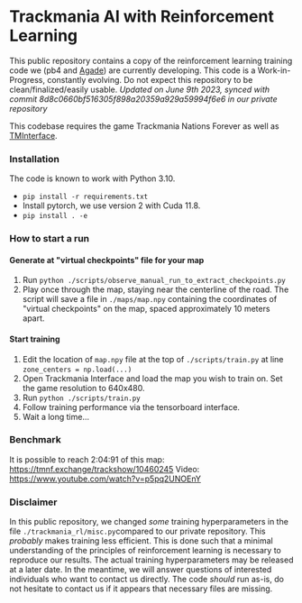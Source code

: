 # Trackmania AI with Reinforcement Learning
This public repository contains a copy of the reinforcement learning training code we (pb4 and [Agade](https://github.com/Agade09)) are currently developing.
This code is a Work-in-Progress, constantly evolving. Do not expect this repository to be clean/finalized/easily usable.
*Updated on June 9th 2023, synced with commit 8d8c0660bf516305f898a20359a929a59994f6e6 in our private repository*

This codebase requires the game Trackmania Nations Forever as well as [TMInterface](https://donadigo.com/tminterface/). 

### Installation
The code is known to work with Python 3.10.
- `pip install -r requirements.txt`
- Install pytorch, we use version 2 with Cuda 11.8.
- `pip install . -e`

### How to start a run
#### Generate at "virtual checkpoints" file for your map
1) Run `python ./scripts/observe_manual_run_to_extract_checkpoints.py`
2) Play once through the map, staying near the centerline of the road. The script will save a file in `./maps/map.npy` containing the coordinates of "virtual checkpoints" on the map, spaced approximately 10 meters apart.

#### Start training
1) Edit the location of `map.npy` file at the top of `./scripts/train.py` at line `zone_centers = np.load(...)`
2) Open Trackmania Interface and load the map you wish to train on. Set the game resolution to 640x480.
3) Run `python ./scripts/train.py`
4) Follow training performance via the tensorboard interface.
5) Wait a long time...

### Benchmark
It is possible to reach 2:04:91 of this map: https://tmnf.exchange/trackshow/10460245
Video: https://www.youtube.com/watch?v=p5pq2UNOEnY

### Disclaimer
In this public repository, we changed *some* training hyperparameters in the file `./trackmania_rl/misc.py`compared to our private repository. This *probably* makes training less efficient. This is done such that a minimal understanding of the principles of reinforcement learning is necessary to reproduce our results.
The actual training hyperparameters may be released at a later date. In the meantime, we will answer questions of interested individuals who want to contact us directly.
The code *should* run as-is, do not hesitate to contact us if it appears that necessary files are missing.
